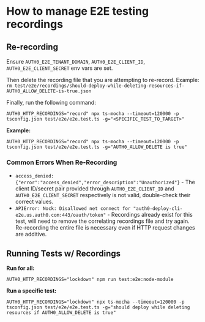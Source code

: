 # How to manage E2E testing recordings

## Re-recording

Ensure `AUTH0_E2E_TENANT_DOMAIN`, `AUTH0_E2E_CLIENT_ID`, `AUTH0_E2E_CLIENT_SECRET` env vars are set.

Then delete the recording file that you are attempting to re-record. Example: `rm test/e2e/recordings/should-deploy-while-deleting-resources-if-AUTH0_ALLOW_DELETE-is-true.json`

Finally, run the following command:

```shell
AUTH0_HTTP_RECORDINGS="record" npx ts-mocha --timeout=120000 -p tsconfig.json test/e2e/e2e.test.ts -g="<SPECIFIC_TEST_TO_TARGET>"
```

**Example:**

```shell
AUTH0_HTTP_RECORDINGS="record" npx ts-mocha --timeout=120000 -p tsconfig.json test/e2e/e2e.test.ts -g="AUTH0_ALLOW_DELETE is true"
```

### Common Errors When Re-Recording

- `access_denied: {"error":"access_denied","error_description":"Unauthorized"}` - The client ID/secret pair provided through `AUTH0_E2E_CLIENT_ID` and `AUTH0_E2E_CLIENT_SECRET` respectively is not valid, double-check their correct values.
- `APIError: Nock: Disallowed net connect for "auth0-deploy-cli-e2e.us.auth0.com:443/oauth/token"` - Recordings already exist for this test, will need to remove the correlating recordings file and try again. Re-recording the entire file is necessary even if HTTP request changes are additive.

## Running Tests w/ Recordings

**Run for all:**

```shell
AUTH0_HTTP_RECORDINGS="lockdown" npm run test:e2e:node-module
```

**Run a specific test:**

```shell
AUTH0_HTTP_RECORDINGS="lockdown" npx ts-mocha --timeout=120000 -p tsconfig.json test/e2e/e2e.test.ts -g="should deploy while deleting resources if AUTH0_ALLOW_DELETE is true"
```
